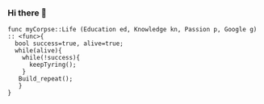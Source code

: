 ### Hi there 👋

```
func myCorpse::Life (Education ed, Knowledge kn, Passion p, Google g) :: <func>{
  bool success=true, alive=true; 
  while(alive){
    while(!success){
      keepTyring();
    } 
   Build_repeat();
   }
}
```

<!--
**trkhanh/trkhanh** is a ✨ _special_ ✨ repository because its `README.md` (this file) appears on your GitHub profile.

Here are some ideas to get you started:

- 🔭 I’m currently working on ...
- 🌱 I’m currently learning ...
- 👯 I’m looking to collaborate on ...
- 🤔 I’m looking for help with ...
- 💬 Ask me about ...
- 📫 How to reach me: ...
- 😄 Pronouns: ...
- ⚡ Fun fact: ...
-->
